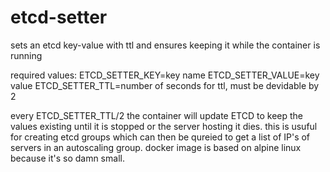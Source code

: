 # etcd-setter
sets an etcd key-value with ttl and ensures keeping it while the container is running

required values:
ETCD_SETTER_KEY=key name
ETCD_SETTER_VALUE=key value
ETCD_SETTER_TTL=number of seconds for ttl, must be devidable by 2

every ETCD_SETTER_TTL/2 the container will update ETCD to keep the values existing until it is stopped or the server hosting it dies.
this is usuful for creating etcd groups which can then be qureied to get a list of IP's of servers in an autoscaling group.
docker image is based on alpine linux because it's so damn small.